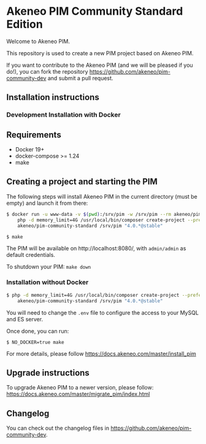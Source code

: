Akeneo PIM Community Standard Edition
=====================================

Welcome to Akeneo PIM.

This repository is used to create a new PIM project based on Akeneo PIM.

If you want to contribute to the Akeneo PIM (and we will be pleased if you do!), you can fork the repository https://github.com/akeneo/pim-community-dev and submit a pull request.

Installation instructions
-------------------------

### Development Installation with Docker

## Requirements
 - Docker 19+
 - docker-compose >= 1.24
 - make

## Creating a project and starting the PIM
The following steps will install Akeneo PIM in the current directory (must be empty) and launch it from there:

```bash
$ docker run -u www-data -v $(pwd):/srv/pim -w /srv/pim --rm akeneo/pim-php-dev:4.0 \
    php -d memory_limit=4G /usr/local/bin/composer create-project --prefer-dist \
    akeneo/pim-community-standard /srv/pim "4.0.*@stable"
```
```
$ make

```

The PIM will be available on http://localhost:8080/, with `admin/admin` as default credentials.

To shutdown your PIM: `make down`

### Installation without Docker


```bash
$ php -d memory_limit=4G /usr/local/bin/composer create-project --prefer-dist \
    akeneo/pim-community-standard /srv/pim "4.0.*@stable"
```

You will need to change the `.env` file to configure the access to your MySQL and ES server.

Once done, you can run:

```
$ NO_DOCKER=true make

```

For more details, please follow https://docs.akeneo.com/master/install_pim

Upgrade instructions
--------------------

To upgrade Akeneo PIM to a newer version, please follow:
https://docs.akeneo.com/master/migrate_pim/index.html

Changelog
---------
You can check out the changelog files in https://github.com/akeneo/pim-community-dev.
